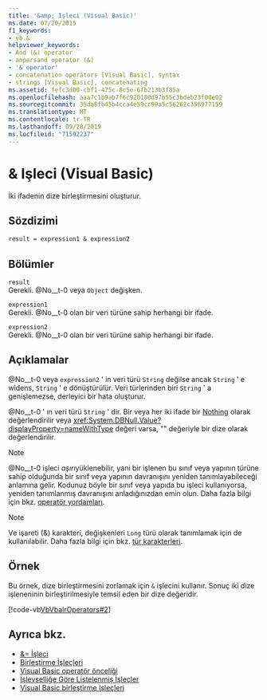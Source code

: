 ```yaml
---
title: '&amp; Işleci (Visual Basic)'
ms.date: 07/20/2015
f1_keywords:
- vb.&
helpviewer_keywords:
- And (&) operator
- ampersand operator (&)
- '& operator'
- concatenation operators [Visual Basic], syntax
- strings [Visual Basic], concatenating
ms.assetid: fefc3d00-cbf1-475c-8c5e-6fb213b3f85a
ms.openlocfilehash: aaa7c1b9ab7f6c920180d97b55c3bdeb23f00e02
ms.sourcegitcommit: 35da8fb45b4cca4e59cc99a5c56262c356977159
ms.translationtype: MT
ms.contentlocale: tr-TR
ms.lasthandoff: 09/28/2019
ms.locfileid: "71592237"
---
```

# <a name="amp-operator-visual-basic"></a>&amp; Işleci (Visual Basic)
İki ifadenin dize birleştirmesini oluşturur.  
  
## <a name="syntax"></a>Sözdizimi  
  
```vb  
result = expression1 & expression2  
```  
  
## <a name="parts"></a>Bölümler  
 `result`  
 Gerekli. @No__t-0 veya `Object` değişken.  
  
 `expression1`  
 Gerekli. @No__t-0 olan bir veri türüne sahip herhangi bir ifade.  
  
 `expression2`  
 Gerekli. @No__t-0 olan bir veri türüne sahip herhangi bir ifade.  
  
## <a name="remarks"></a>Açıklamalar  
 @No__t-0 veya `expression2` ' in veri türü `String` değilse ancak `String` ' e widens, `String` ' e dönüştürülür. Veri türlerinden biri `String` ' a genişlemezse, derleyici bir hata oluşturur.  
  
 @No__t-0 ' ın veri türü `String` ' dir. Bir veya her iki ifade bir [Nothing](../../../visual-basic/language-reference/nothing.md) olarak değerlendirilir veya <xref:System.DBNull.Value?displayProperty=nameWithType> değeri varsa, "" değeriyle bir dize olarak değerlendirilir.  
  
> [!NOTE]
> @No__t-0 işleci *aşırı*yüklenebilir, yani bir işlenen bu sınıf veya yapının türüne sahip olduğunda bir sınıf veya yapının davranışını yeniden tanımlayabileceği anlamına gelir. Kodunuz böyle bir sınıf veya yapıda bu işleci kullanıyorsa, yeniden tanımlanmış davranışını anladığınızdan emin olun. Daha fazla bilgi için bkz. [operatör yordamları](../../../visual-basic/programming-guide/language-features/procedures/operator-procedures.md).  
  
> [!NOTE]
> Ve işareti (&) karakteri, değişkenleri `Long` türü olarak tanımlamak için de kullanılabilir. Daha fazla bilgi için bkz. [tür karakterleri](../../../visual-basic/programming-guide/language-features/data-types/type-characters.md).  
  
## <a name="example"></a>Örnek  
 Bu örnek, dize birleştirmesini zorlamak için `&` işlecini kullanır. Sonuç iki dize işleneninin birleştirilmesiyle temsil eden bir dize değeridir.  
  
 [!code-vb[VbVbalrOperators#2](~/samples/snippets/visualbasic/VS_Snippets_VBCSharp/VbVbalrOperators/VB/Class1.vb#2)]  
  
## <a name="see-also"></a>Ayrıca bkz.

- [&= İşleci](../../../visual-basic/language-reference/operators/and-assignment-operator.md)
- [Birleştirme İşleçleri](../../../visual-basic/language-reference/operators/concatenation-operators.md)
- [Visual Basic operatör önceliği](../../../visual-basic/language-reference/operators/operator-precedence.md)
- [İşlevselliğe Göre Listelenmiş İşleçler](../../../visual-basic/language-reference/operators/operators-listed-by-functionality.md)
- [Visual Basic birleştirme Işleçleri](../../../visual-basic/programming-guide/language-features/operators-and-expressions/concatenation-operators.md)
